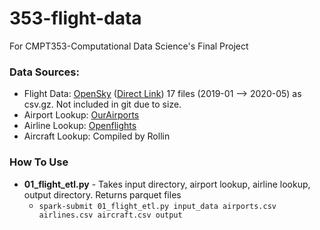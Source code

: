 # 353-flight-data
For CMPT353-Computational Data Science's Final Project

### Data Sources:

* Flight Data: [OpenSky](https://opensky-network.org/community/blog/item/6-opensky-covid-19-flight-dataset) ([Direct Link](https://zenodo.org/record/3901482)) 17 files (2019-01 --> 2020-05) as csv.gz. Not included in git due to size.
* Airport Lookup: [OurAirports](https://ourairports.com/data/?spm=a2c6h.14275010.0.0.4c494a74QoD9gH)
* Airline Lookup: [Openflights](https://openflights.org/data.html#airline)
* Aircraft Lookup: Compiled by Rollin

### How To Use
* **01_flight_etl.py** - Takes input directory, airport lookup, airline lookup, output directory. Returns parquet files
  * `spark-submit 01_flight_etl.py input_data airports.csv airlines.csv aircraft.csv output`

